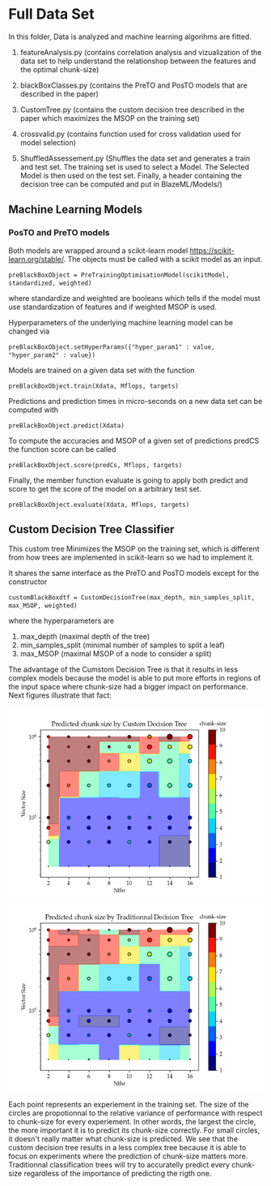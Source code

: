 # Full Data Set

In this folder, Data is analyzed and machine learning algorihms are fitted. 

1. featureAnalysis.py (contains correlation analysis and vizualization of the data set to help understand the relationshop between the features and the optimal chunk-size)

1. blackBoxClasses.py (contains the PreTO and PosTO models that are described in the paper) 

1. CustomTree.py (contains the custom decision tree described in the paper which maximizes the MSOP on the training set)

1. crossvalid.py (contains function used for cross validation used for model selection)

1. ShuffledAssessement.py (Shuffles the data set and generates a train and test set. The training set is used to select a Model. The Selected Model is then used on the test set. Finally, a header containing the decision tree can be computed and put in BlazeML/Models/)


## Machine Learning Models
### PosTO and PreTO models
Both models are wrapped around a scikit-learn model
https://scikit-learn.org/stable/.
The objects must be called with a scikit model as an input.
```
preBlackBoxObject = PreTrainingOptimisationModel(scikitModel, standardized, weighted)
```
where standardize and weighted are booleans which tells if the model must use standardization of features and if weighted MSOP is used.

Hyperparameters of the underlying machine learning model can be changed via 
```
preBlackBoxObject.setHyperParams({"hyper_param1" : value, "hyper_param2" : value})
```

Models are trained on a given data set with the function
```
preBlackBoxObject.train(Xdata, Mflops, targets)
```
Predictions and prediction times in micro-seconds on a new data set can be computed with
```
preBlackBoxObject.predict(Xdata)
```

To compute the accuracies and MSOP of a given set of predictions predCS the function score can be called
```
preBlackBoxObject.score(predCs, Mflops, targets)
```

Finally, the member function evaluate is going to apply both predict and score to get the score of the model on a arbitrary test set.
```
preBlackBoxObject.evaluate(Xdata, Mflops, targets)
```

## Custom Decision Tree Classifier

This custom tree Minimizes the MSOP on the training set, which is different from how trees are implemented in scikit-learn so we had to implement it.

It shares the same interface as the PreTO and PosTO models except for the constructor
```
customBlackBoxdtf = CustomDecisionTree(max_depth, min_samples_split, max_MSOP, weighted)
```
where the hyperparameters are

1. max_depth (maximal depth of the tree)
1. min_samples_split (minimal number of samples to split a leaf)
1. max_MSOP (maximal MSOP of a node to consider a split)

The advantage of the Cumstom Decision Tree is that it results in less complex models because the model is able to put more efforts in regions of the input space where chunk-size had a bigger impact on performance. Next figures illustrate that fact:


<img src="./TestCustomTree/TestCustomTree.png">

<img src="./TestPreTrainingOptimizationModel/TestPreTO.png">

Each point represents an experiement in the training set. The size of the circles are propotionnal to the relative variance of performance with respect to chunk-size for every experiement. In other words, the largest the circle, the more important it is to predict its chunk-size correctly. For small circles, it doesn't really matter what chunk-size is predicted. We see that the custom decision tree results in a less complex tree because it is able to focus on experiments where the prediction of chunk-size matters more. Traditionnal classification trees will try to accuratelly predict every chunk-size regardless of the importance of predicting the rigth one.
